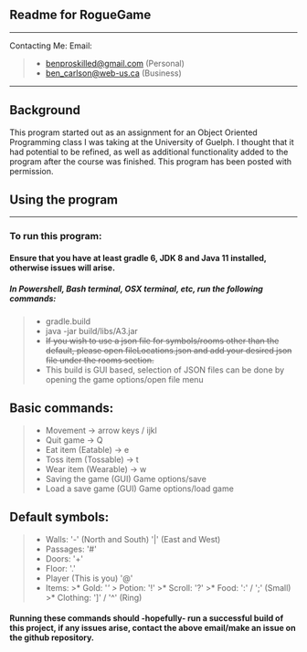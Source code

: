 ## Readme for RogueGame
****************************************
Contacting Me:
Email: 
>* benproskilled@gmail.com (Personal)
>* ben_carlson@web-us.ca (Business)
****************************************

## Background
This program started out as an assignment for an Object Oriented Programming class I was taking at the University of Guelph. I thought that it had potential to be refined, as well as additional functionality added to the program after the course was finished. This program has been posted with permission.

## Using the program
****************************************

### To run this program:

#### Ensure that you have at least gradle 6, JDK 8 and Java 11 installed, otherwise issues will arise.
##### In Powershell, Bash terminal, OSX terminal, etc, run the following commands:
>* gradle.build
>* java -jar build/libs/A3.jar
>* ~~If you wish to use a json file for symbols/rooms other than the default, please open fileLocations.json and add your desired json file under the rooms section.~~
>* This build is GUI based, selection of JSON files can be done by opening the game options/open file menu

## Basic commands:
>* Movement -> arrow keys / ijkl
>* Quit game -> Q
>* Eat item (Eatable) -> e
>* Toss item (Tossable) -> t
>* Wear item (Wearable) -> w
>* Saving the game (GUI) Game options/save
>* Load a save game (GUI) Game options/load game

## Default symbols:
>* Walls: '-' (North and South) '|' (East and West)
>* Passages: '#'
>* Doors: '+'
>* Floor: '.'
>* Player (This is you) '@'
>* Items:
    >* Gold: '*'
    >* Potion: '!'
    >* Scroll: '?'
    >* Food: ':' / ';' (Small)
    >* Clothing: ']' / '^' (Ring)

#### Running these commands should -hopefully- run a successful build of this project, if any issues arise, contact the above email/make an issue on the github repository.